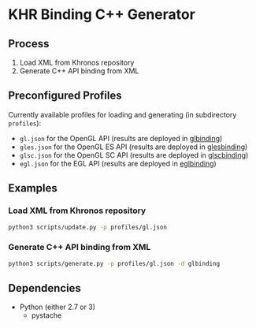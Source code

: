 # KHR Binding C++ Generator

## Process

1. Load XML from Khronos repository
2. Generate C++ API binding from XML

## Preconfigured Profiles

Currently available profiles for loading and generating (in subdirectory `profiles`):
 * `gl.json` for the OpenGL API (results are deployed in [glbinding](https://github.com/cginternals/glbinding))
 * `gles.json` for the OpenGL ES API (results are deployed in [glesbinding](https://github.com/cginternals/glesbinding))
 * `glsc.json` for the OpenGL SC API (results are deployed in [glscbinding](https://github.com/cginternals/glscbinding))
 * `egl.json` for the EGL API (results are deployed in [eglbinding](https://github.com/cginternals/eglbinding))

## Examples

### Load XML from Khronos repository

```bash
python3 scripts/update.py -p profiles/gl.json
```

### Generate C++ API binding from XML

```bash
python3 scripts/generate.py -p profiles/gl.json -d glbinding
```

## Dependencies

* Python (either 2.7 or 3)
  * pystache
